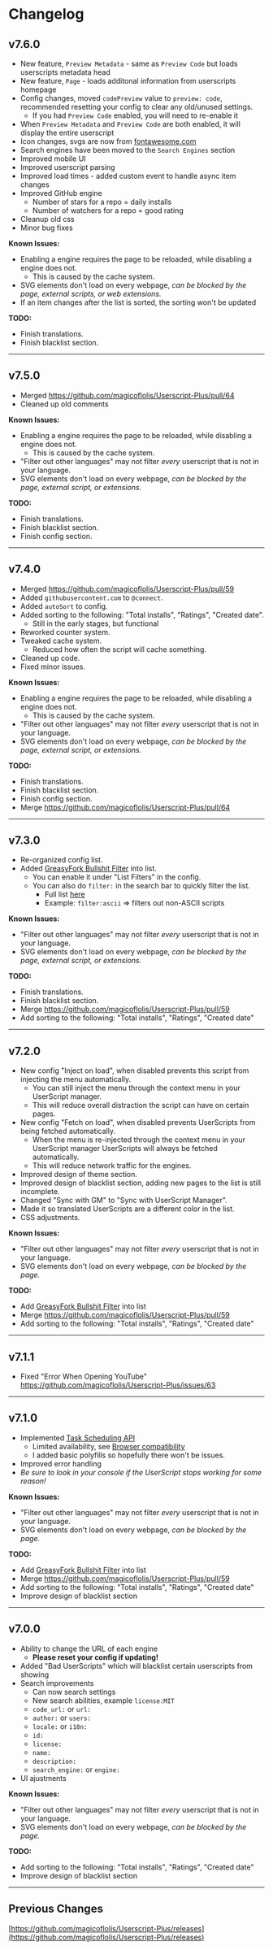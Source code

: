 # Changelog

## v7.6.0

* New feature, `Preview Metadata` - same as `Preview Code` but loads userscripts metadata head
* New feature, `Page` - loads additonal information from userscripts homepage
* Config changes, moved `codePreview` value to `preview: code`, recommended resetting your config to clear any old/unused settings.
  * If you had `Preview Code` enabled, you will need to re-enable it
* When `Preview Metadata` and `Preview Code` are both enabled, it will display the entire userscript
* Icon changes, svgs are now from [fontawesome.com](fontawesome.com)
* Search engines have been moved to the `Search Engines` section
* Improved mobile UI
* Improved userscript parsing
* Improved load times - added custom event to handle async item changes
* Improved GitHub engine
  * Number of stars for a repo = daily installs
  * Number of watchers for a repo = good rating
* Cleanup old css
* Minor bug fixes

**Known Issues:**

* Enabling a engine requires the page to be reloaded, while disabling a engine does not.
  * This is caused by the cache system.
* SVG elements don't load on every webpage, _can be blocked by the page, external scripts, or web extensions._
* If an item changes after the list is sorted, the sorting won't be updated

**TODO:**

* Finish translations.
* Finish blacklist section.

---

## v7.5.0

* Merged https://github.com/magicoflolis/Userscript-Plus/pull/64
* Cleaned up old comments

**Known Issues:**

* Enabling a engine requires the page to be reloaded, while disabling a engine does not.
  * This is caused by the cache system.
* "Filter out other languages" may not filter _every_ userscript that is not in your language.
* SVG elements don't load on every webpage, _can be blocked by the page, external script, or extensions._

**TODO:**

* Finish translations.
* Finish blacklist section.
* Finish config section.

---

## v7.4.0

* Merged https://github.com/magicoflolis/Userscript-Plus/pull/59
* Added `githubusercontent.com` to `@connect`.
* Added `autoSort` to config.
* Added sorting to the following: "Total installs", "Ratings", "Created date".
  * Still in the early stages, but functional
* Reworked counter system.
* Tweaked cache system.
  * Reduced how often the script will cache something.
* Cleaned up code.
* Fixed minor issues.

**Known Issues:**

* Enabling a engine requires the page to be reloaded, while disabling a engine does not.
  * This is caused by the cache system.
* "Filter out other languages" may not filter _every_ userscript that is not in your language.
* SVG elements don't load on every webpage, _can be blocked by the page, external script, or extensions._

**TODO:**

* Finish translations.
* Finish blacklist section.
* Finish config section.
* Merge https://github.com/magicoflolis/Userscript-Plus/pull/64

---

## v7.3.0

* Re-organized config list.
* Added [GreasyFork Bullshit Filter](https://greasyfork.org/scripts/12179) into list.
  * You can enable it under "List Filters" in the config.
  * You can also do `filter:` in the search bar to quickly filter the list.
    * Full list [here](https://github.com/magicoflolis/Userscript-Plus/tree/master/wiki/README.md)
    * Example: `filter:ascii` => filters out non-ASCII scripts

**Known Issues:**

* "Filter out other languages" may not filter _every_ userscript that is not in your language.
* SVG elements don't load on every webpage, _can be blocked by the page, external script, or extensions._

**TODO:**

* Finish translations.
* Finish blacklist section.
* Merge https://github.com/magicoflolis/Userscript-Plus/pull/59
* Add sorting to the following: "Total installs", "Ratings", "Created date"

---

## v7.2.0

* New config "Inject on load", when disabled prevents this script from injecting the menu automatically.
  * You can still inject the menu through the context menu in your UserScript manager.
  * This will reduce overall distraction the script can have on certain pages.
* New config "Fetch on load", when disabled prevents UserScripts from being fetched automatically.
  * When the menu is re-injected through the context menu in your UserScript manager UserScripts will always be fetched automatically.
  * This will reduce network traffic for the engines.
* Improved design of theme section.
* Improved design of blacklist section, adding new pages to the list is still incomplete.
* Changed "Sync with GM" to "Sync with UserScript Manager".
* Made it so translated UserScripts are a different color in the list.
* CSS adjustments.

**Known Issues:**

* "Filter out other languages" may not filter _every_ userscript that is not in your language.
* SVG elements don't load on every webpage, _can be blocked by the page._

**TODO:**

* Add [GreasyFork Bullshit Filter](https://greasyfork.org/scripts/12179) into list
* Merge https://github.com/magicoflolis/Userscript-Plus/pull/59
* Add sorting to the following: "Total installs", "Ratings", "Created date"

---

## v7.1.1

* Fixed "Error When Opening YouTube" https://github.com/magicoflolis/Userscript-Plus/issues/63

---

## v7.1.0

* Implemented [Task Scheduling API](https://developer.mozilla.org/en-US/docs/Web/API/Prioritized_Task_Scheduling_API)
  * Limited availability, see [Browser compatibility](https://developer.mozilla.org/en-US/docs/Web/API/Scheduler#browser_compatibility)
  * I added basic polyfills so hopefully there won't be issues.
* Improved error handling
* _Be sure to look in your console if the UserScript stops working for some reason!_

**Known Issues:**

* "Filter out other languages" may not filter _every_ userscript that is not in your language.
* SVG elements don't load on every webpage, _can be blocked by the page._

**TODO:**

* Add [GreasyFork Bullshit Filter](https://greasyfork.org/scripts/12179) into list
* Merge https://github.com/magicoflolis/Userscript-Plus/pull/59
* Add sorting to the following: "Total installs", "Ratings", "Created date"
* Improve design of blacklist section

---

## v7.0.0

* Ability to change the URL of each engine
  * **Please reset your config if updating!**
* Added "Bad UserScripts" which will blacklist certain userscripts from showing
* Search improvements
  * Can now search settings
  * New search abilities, example `license:MIT`
  * `code_url:` or `url:`
  * `author:` or `users:`
  * `locale:` or `i18n:`
  * `id:`
  * `license:`
  * `name:`
  * `description:`
  * `search_engine:` or `engine:`
* UI ajustments

**Known Issues:**

* "Filter out other languages" may not filter _every_ userscript that is not in your language.
* SVG elements don't load on every webpage, _can be blocked by the page._

**TODO:**

* Add sorting to the following: "Total installs", "Ratings", "Created date"
* Improve design of blacklist section

---

## Previous Changes

[https://github.com/magicoflolis/Userscript-Plus/releases](https://github.com/magicoflolis/Userscript-Plus/releases)
